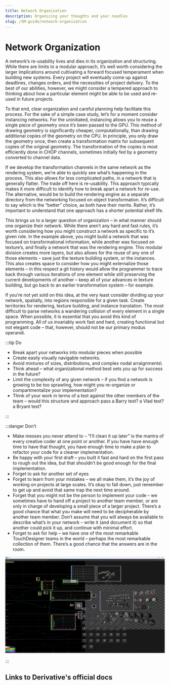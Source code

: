 ```yaml
---
title: Network Organization
description: Organizing your thoughts and your noodles
slug: /SM-guide/network-organization
---
```


# Network Organization

A network’s re-usability lives and dies in its organization and structuring. While there are limits to a modular approach, it’s well worth considering the larger implications around cultivating a forward focused temperament when building new systems. Every project will eventually come up against deadlines, changes orders, and the necessities of project delivery. To the best of our abilities, however, we might consider a tempered approach to thinking about how a particular element might be able to be used and re-used in future projects.

To that end, clear organization and careful planning help facilitate this process. For the sake of a simple case study, let’s for a moment consider instancing networks. For the uninitiated, instancing allows you to reuse a single piece of geometry once it’s been passed to the GPU. This method of drawing geometry is significantly cheaper, computationally, than drawing additional copies of the geometry on the CPU. In principle, you only draw the geometry once, then create a transformation matrix for subsequent copies of the original geometry. The transformation of the copies is most efficiently done in CHOP channels, sometimes initially fed by a geometry converted to channel data.

If we develop the transformation channels in the same network as the rendering system, we’re able to quickly see what’s happening in the process. This also allows for less complicated paths, in a network that is generally flatter. The trade off here is re-usability. This approach typically makes it more difficult to identify how to break apart a network for re-use. The alternative, would be to build the rendering engine as a separate directory from the networking focused on object transformation. It’s difficult to say which is the “better” choice, as both have their merits. Rather, it’s important to understand that one approach has a shorter potential shelf life.

This brings us to a larger question of organization – in what manner should one organize their network. While there aren’t any hard and fast rules, it’s worth considering how you might construct a network as specific to it’s given role. In the example above, you might build a network that was focused on transformational information, while another was focused on texture’s, and finally a network that was the rendering engine. This modular division creates more layers, but also allows for the reuse of any one of those elements – save just the texture building system, or the instances. This also creates space to consider how you might externalize those elements – in this respect a git history would allow the programmer to trace back through various iterations of one element while still preserving the current developments of another – keep all of your advances in texture building, but go back to an earlier transformation system – for example.

If you’re not yet sold on this idea, at the very least consider dividing up your network, spatially, into regions responsible for a given task. Create territories for rendering, texture building, and instance translation. The most difficult to parse networks a wandering collision of every element in a single space. When possible, it is essential that you avoid this kind of programming. All of us invariably work fast and hard, creating functional but not elegant code – that, however, should not be our primary modus operandi.

:::tip  Do

* Break apart your networks into modular pieces when possible
* Create easily visually navigable networks.
* Avoid mixtures of sizes, distributions, and complex nodal arraignments\
* Think ahead – what organizational method best sets you up for success in the future?
* Limit the complexity of any given network – if you find a network is growing to be too sprawling, how might you re-organize or compartmentalize your implementation?
* Think of your work in terms of a test against the other members of the team – would this structure and approach pass a Barry test? a Vlad test? a Bryant test?



:::

:::danger Don’t

* Make messes you never attend to – “I’ll clean it up later” is the mantra of every creative coder at one point or another. If you have have enough time to have that thought, you have enough time to make a plan to refactor your code for a cleaner implementation.
* Be happy with your first draft – you built it fast and hard on the first pass to rough out the idea, but that shouldn’t be good enough for the final implementation.
* Forget to ask for another set of eyes
* Forget to learn from your mistakes – we all make them, it’s the joy of working on projects at large scales. It’s okay to fall down, just remember to get up and avoid that same trap the next time around.
* Forget that you might not be the person to implement your code – we sometimes have to hand off a project to another team member, or are only in charge of developing a small piece of a larger project. There’s a good chance that what you make will need to be decipherable by another team member. Don’t assume that you will always be available to describe what’s in your network – write it (and document it) so that another could pick it up, and continue with minimal effort.
* Forget to ask for help – we have one of the most remarkable TouchDesigner teams in the world – perhaps the most remarkable collection of them. There’s a good chance that the answers are in the room.

![](/img/SM-guide/network-organization/dont-network-org.png)

:::

## Links to Derivative's official docs

<!-- links -->